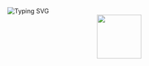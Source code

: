 <div >
<img src="https://readme-typing-svg.demolab.com?font=Montserrat&size=28&pause=1000&color=11CBF7&multiline=true&repeat=false&random=true&width=435&height=82&lines=Hey!+I+am+Akul;Hello!+I+am+Akul;Hi!+I+am+Akul" alt="Typing SVG" /></div>

<div id="header" align="center">
  <img src="https://media.giphy.com/media/M9gbBd9nbDrOTu1Mqx/giphy.gif" width="100"/>
</div>
<!--
**AkulxSharma/AkulxSharma** is a ✨ _special_ ✨ repository because its `README.md` (this file) appears on your GitHub profile.

Here are some ideas to get you started:

- 🔭 I’m currently working on ...
- 🌱 I’m currently learning ...
- 👯 I’m looking to collaborate on ...
- 🤔 I’m looking for help with ...
- 💬 Ask me about ...
- 📫 How to reach me: ...
- 😄 Pronouns: ...
- ⚡ Fun fact: ...
-->
